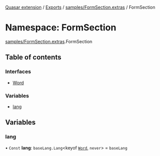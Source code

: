 [Quasar extension](../index.md) / [Exports](../modules.md) / [samples/FormSection.extras](samples_FormSection_extras.md) / FormSection

# Namespace: FormSection

[samples/FormSection.extras](samples_FormSection_extras.md).FormSection

## Table of contents

### Interfaces

- [Word](../interfaces/samples_FormSection_extras.FormSection.Word.md)

### Variables

- [lang](samples_FormSection_extras.FormSection.md#lang)

## Variables

### lang

• `Const` **lang**: `baseLang.Lang`<keyof [`Word`](../interfaces/samples_FormSection_extras.FormSection.Word.md), `never`\> = `baseLang`
